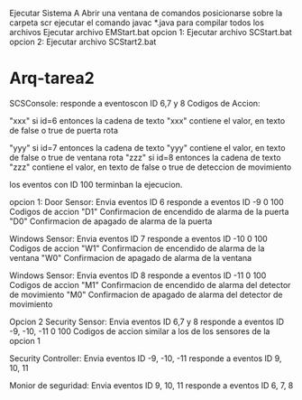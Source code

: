 Ejecutar Sistema A
Abrir una ventana de comandos
posicionarse sobre la carpeta scr
ejecutar el comando javac *.java para compilar todos los archivos 
Ejecutar archivo EMStart.bat 
opcion 1:
Ejecutar archivo SCStart.bat
opcion 2: 
Ejecutar archivo SCStart2.bat

Arq-tarea2
==========
SCSConsole: responde a eventoscon ID 6,7 y 8
Codigos de Accion:

"xxx" si id=6 entonces la cadena de texto "xxx" contiene el valor, en texto de false o true de  puerta rota

"yyy" si id=7 entonces la cadena de texto "yyy" contiene el valor, en texto de false o true de  ventana rota
"zzz" si id=8 entonces la cadena de texto "zzz" contiene el valor, en texto de false o true de  deteccion de movimiento

los eventos con ID 100 terminban la ejecucion.

opcion 1:
Door Sensor: 
Envia eventos ID 6
responde a eventos ID -9 0 100
Codigos de accion 
"D1" Confirmacion de encendido de alarma de la puerta
"D0" Confirmacion de apagado de alarma de la puerta

Windows Sensor: 
Envia eventos ID 7
responde a eventos ID -10 0 100
Codigos de accion 
"W1" Confirmacion de encendido de alarma de la ventana
"W0" Confirmacion de apagado de alarma de la ventana

Windows Sensor: 
Envia eventos ID 8
responde a eventos ID -11 0 100
Codigos de accion 
"M1" Confirmacion de encendido de alarma del detector de movimiento
"M0" Confirmacion de apagado de alarma del detector de movimiento

Opcion 2
Security Sensor: 
Envia eventos ID 6,7 y 8
responde a eventos ID -9, -10, -11 0 100
Codigos de accion 
similar a los de los sensores de la opcion 1

 
Security Controller: 
Envia eventos ID -9, -10, -11
responde a eventos ID 9, 10, 11

Monior de seguridad:
Envia eventos ID 9, 10, 11
responde a eventos ID 6, 7, 8

